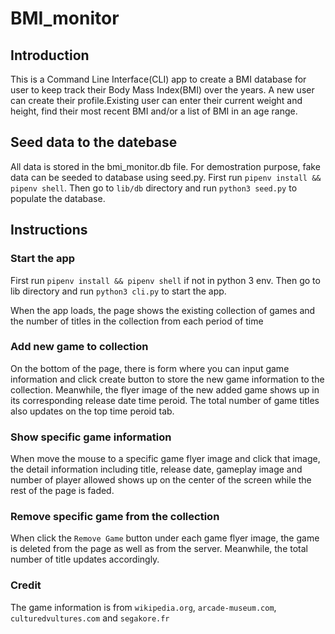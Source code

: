 # BMI_monitor

## Introduction

This is a Command Line Interface(CLI) app to create a BMI database for user to keep track their Body Mass Index(BMI) over the years. A new user can create their profile.Existing user can enter their current weight and height, find their most recent BMI and/or a list of BMI in an age range.

## Seed data to the datebase

All data is stored in the bmi_monitor.db file. For demostration purpose, fake data can be seeded to database using seed.py. First run `pipenv install && pipenv shell`. Then go to `lib/db` directory and run `python3 seed.py` to populate the database.

## Instructions

### Start the app

First run `pipenv install && pipenv shell` if not in python 3 env. Then go to lib directory and run `python3 cli.py` to start the app.

When the app loads, the page shows the existing collection of games and the number of titles in the collection from each period of time

### Add new game to collection

On the bottom of the page, there is form where you can input game information and click create button to store the new game information to the collection. Meanwhile, the flyer image of the new added game shows up in its corresponding release date time peroid. The total number of game titles also updates on the top time peroid tab.

### Show specific game information

When move the mouse to a specific game flyer image and click that image, the detail information including title, release date, gameplay image and number of player allowed shows up on the center of the screen while the rest of the page is faded.

### Remove specific game from the collection

When click the `Remove Game` button under each game flyer image, the game is deleted from the page as well as from the server. Meanwhile, the total number of title updates accordingly.

### Credit

The game information is from `wikipedia.org`, `arcade-museum.com`, `culturedvultures.com` and `segakore.fr`
